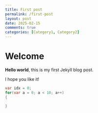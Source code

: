 ```yaml
---
title: First post
permalink: /first-post
layout: post
date: 2025-02-15
comments: true
categories: [Category1, Category2]
---
```


# Welcome

**Hello world**, this is my first Jekyll blog post.

I hope you like it!

```csharp
var idx = 0;
for(var a = 0; a < 10; a++)
{
    
}
```
